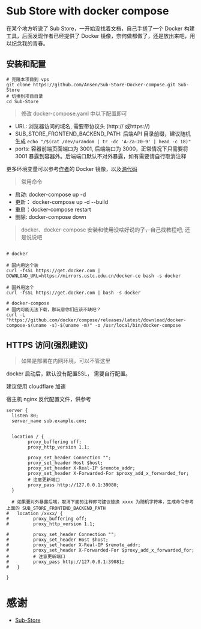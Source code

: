 # Sub Store with docker compose

在某个地方听说了 Sub Store，一开始没找着文档，自己手搓了一个 Docker 构建工具，后面发现作者已经提供了 Docker 镜像，奈何做都做了，还是放出来吧，用以纪念我的青春。


## 安装和配置

```shell
# 克隆本项目到 vps
git clone https://github.com/Ansen/Sub-Store-Docker-compose.git Sub-Store
# 切换到项目目录
cd Sub-Store
```

> 修改 docker-compose.yaml 中以下配置即可

- URL: 浏览器访问的域名, 需要带协议头 (http:// 或https://)
- SUB_STORE_FRONTEND_BACKEND_PATH: 后端API 目录前缀，建议随机生成 `echo "/$(cat /dev/urandom | tr -dc 'A-Za-z0-9' | head -c 18)"`
- ports: 容器前端页面端口为 3001, 后端端口为 3000，正常情况下只需要将 3001 暴露到容器外。后端端口默认不对外暴露，如有需要请自行取消注释

更多环境变量可以参考[作者](https://hub.docker.com/r/xream/sub-store)的 Docker 镜像，以及[源代码](https://github.com/sub-store-org/Sub-Store/blob/master/backend/src/restful/index.js)

> 常用命令

- 启动: docker-compose up -d
- 更新： docker-compose up -d --build
- 重启：docker-compose restart
- 删除: docker-compose down

> docker、docker-compose ~~安装和使用没啥好说的了，自己找教程吧,~~ 还是说说吧

```shell

# docker

# 国内用这个装
curl -fsSL https://get.docker.com | DOWNLOAD_URL=https://mirrors.ustc.edu.cn/docker-ce bash -s docker

# 国外用这个
curl -fsSL https://get.docker.com | bash -s docker

# docker-compose
# 国内可能无法下载，那玩意你们应该不缺吧？
curl -L "https://github.com/docker/compose/releases/latest/download/docker-compose-$(uname -s)-$(uname -m)" -o /usr/local/bin/docker-compose

```

## HTTPS 访问(强烈建议)

> 如果是部署在内网环境，可以不管这里

docker 启动后，默认没有配置SSL， 需要自行配置。

建议使用 cloudflare 加速

宿主机 nginx 反代配置文件，供参考

```
server {
  listen 80;
  server_name sub.example.com;


  location / {
        proxy_buffering off;
        proxy_http_version 1.1;

        proxy_set_header Connection "";
        proxy_set_header Host $host;
        proxy_set_header X-Real-IP $remote_addr;
        proxy_set_header X-Forwarded-For $proxy_add_x_forwarded_for;
        # 注意更新端口
        proxy_pass http://127.0.0.1:39080;
  }

  # 如果要对外暴露后端，取消下面的注释即可建议替换 xxxx 为随机字符串，生成命令参考上面的 SUB_STORE_FRONTEND_BACKEND_PATH
#   location /xxxx/ {
#         proxy_buffering off;
#         proxy_http_version 1.1;

#         proxy_set_header Connection "";
#         proxy_set_header Host $host;
#         proxy_set_header X-Real-IP $remote_addr;
#         proxy_set_header X-Forwarded-For $proxy_add_x_forwarded_for;
#         # 注意更新端口
#         proxy_pass http://127.0.0.1:39081;
#   }

}
```

# 感谢

- [Sub-Store](https://github.com/sub-store-org/Sub-Store)